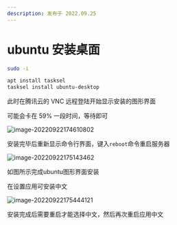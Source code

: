 ```yaml
---
description: 发布于 2022.09.25
---
```


# ubuntu 安装桌面

```bash
sudo -i

apt install tasksel
tasksel install ubuntu-desktop
```

此时在腾讯云的 VNC 远程登陆开始显示安装的图形界面

可能会卡在 59% 一段时间，等待即可

![image-20220922174610802](https://nme-200t.oss-cn-hangzhou.aliyuncs.com/template/202209221746850.png)

安装完毕后重新显示命令行界面，键入`reboot`命令重启服务器

![image-20220922175143462](https://nme-200t.oss-cn-hangzhou.aliyuncs.com/template/202209221751510.png)

如图所示完成ubuntu图形界面安装

在设置应用可安装中文

![image-20220922175444121](https://nme-200t.oss-cn-hangzhou.aliyuncs.com/template/202209221754164.png)

安装完成后需要重启才能选择中文，然后再次重启应用中文
